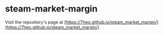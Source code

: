 # steam-market-margin

Visit the repository's page at [https://7heo.github.io/steam_market_margin/](https://7heo.github.io/steam_market_margin/).
